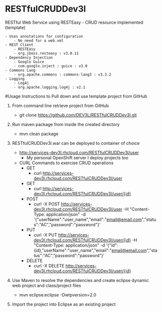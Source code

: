 # RESTfulCRUDDev3l
RESTful Web Service using RESTEasy - CRUD resource implemented (template)

	- Uses annotations for configuration
		- No need for a web.xml
	- REST Client 
		- RESTEasy
		- org.jboss.resteasy : v3.0.11
	- Dependency Injection 
		- Google Guice
		- com.google.inject : guice : v3.0
	- Commons Lang
		- org.apache.commons : commons-lang3 : v3.3.2
	- Logging
		- Log4j
		- org.apache.logging.log4j : v2.1

#Usage Instructions to Pull down and use template project from GitHub
1. From command line retrieve project from GitHub
	- git clone https://github.com/DEV3L/RESTfulCRUDDev3l.git

2. Run maven package from inside the created directory
	- mvn clean package

3. RESTfulCRUDDev3l.war can be deployed to container of choice
	- http://services-dev3l.rhcloud.com/RESTfulCRUDDev3l/user
		- My personal OpenShift server I deploy projects too
	- CURL Commands to exercise CRUD operations
		- GET
			- curl http://services-dev3l.rhcloud.com/RESTfulCRUDDev3l/user
		- GET
			- curl http://services-dev3l.rhcloud.com/RESTfulCRUDDev3l/user/{id}
		- POST
			- curl -X POST http://services-dev3l.rhcloud.com/RESTfulCRUDDev3l/user -H "Content-Type: application/json" -d '{"userName":"user_name","email":"email@email.com","status":"AC","password":"password"}'
		- PUT
			- curl -X PUT http://services-dev3l.rhcloud.com/RESTfulCRUDDev3l/user/{id} -H "Content-Type: application/json" -d '{"id":{id},"userName":"user_name","email":"email@email.com","status":"AC","password":"password"}'
		- DELETE
			- curl -X DELETE http://services-dev3l.rhcloud.com/RESTfulCRUDDev3l/user/{id}

4. Use Maven to resolve the dependencies and create eclipse dynamic web project and class/project files
	- mvn eclipse:eclipse -Dwtpversion=2.0

5. Import the project into Eclipse as an existing project